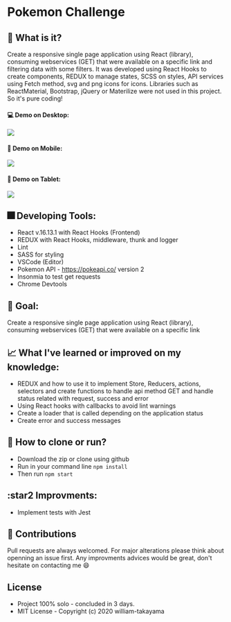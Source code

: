 # Pokemon Challenge

## :triangular_flag_on_post: What is it? 
  Create a responsive single page application using React (library), consuming webservices (GET) that were available on a specific link and filtering data with some filters. It was developed using React Hooks to create components, REDUX to manage states, SCSS on styles, API services using Fetch method, svg and png icons for icons. Libraries such as ReactMaterial, Bootstrap, jQuery or Materilize were not  used in this project. So it's pure coding!
  
  #### :computer: Demo on Desktop:
  <img src="https://media.giphy.com/media/dBlV4geRt6Iarlo3QW/giphy.gif">
  
  #### :iphone: Demo on Mobile:
  <img src="https://media.giphy.com/media/RlrWWIX6XccJhZGpH2/giphy.gif">
  
  #### :tada: Demo on Tablet:
  <img src="https://media.giphy.com/media/J4CIRz19RU2pb9YLcc/giphy.gif">

## :fireworks: Developing Tools: 
  - React v.16.13.1 with React Hooks (Frontend)
  - REDUX with React Hooks, middleware, thunk and logger
  - Lint
  - SASS for styling
  - VSCode (Editor)
  - Pokemon API - https://pokeapi.co/ version 2
  - Insonmia to test get requests
  - Chrome Devtools

## :rocket: Goal:
  Create a responsive single page application using React (library), consuming webservices (GET) that were available on a specific link

## :chart_with_upwards_trend: What I've learned or improved on my knowledge: 
  - REDUX and how to use it to implement Store, Reducers, actions, selectors and create functions to handle api method GET and handle status related with request, success and error
  - Using React hooks with callbacks to avoid lint warnings
  - Create a loader that is called depending on the application status
  - Create error and success messages
  
## :feet: How to clone or run?
  - Download the zip or clone using github
  - Run in your command line ``` npm install ```
  - Then run ``` npm start ```
  
## :star2 Improvments:
  - Implement tests with Jest

## :metal: Contributions
Pull requests are always welcomed. For major alterations please think about openning an issue first.
Any improvments advices would be great, don't hesitate on contacting me :smile:

## License
- Project 100% solo - concluded in 3 days. 
- MIT License - Copyright (c) 2020 william-takayama

